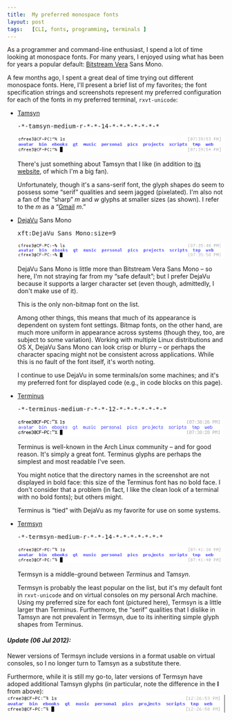 ```yaml
---
title:  My preferred monospace fonts
layout: post
tags:   [CLI, fonts, programming, terminals ]
---
```

As a programmer and command-line enthusiast, I spend a lot of time looking at monospace fonts. For
many years, I enjoyed using what has been for years a popular default:
[Bitstream Vera][bitstream] Sans Mono.

A few months ago, I spent a great deal of time trying out different monospace fonts. Here, I'll
present a brief list of my favorites; the font specification strings and screenshots represent my
preferred configuration for each of the fonts in my preferred terminal, `rxvt-unicode`:

  * <a href="http://www.fial.com/~scott/tamsyn-font/">Tamsyn</a>
    <pre>-*-tamsyn-medium-r-*-*-14-*-*-*-*-*-*-*</pre>
    <img src="/imgs/terminal_font_tamsyn.png" />

    <p>
      There's just something about Tamsyn that I like (in addition to
      <a href="http://www.fial.com/~scott/tamsyn-font/">its website</a>, of which I'm a big fan).
    </p>

    <p>
      Unfortunately, though it's a sans-serif font, the glyph shapes do seem to possess some
      &ldquo;serif&rdquo; qualities and seem jagged (pixelated). I'm also not a fan of the
      &ldquo;sharp&rdquo; <i>m</i> and <i>w</i> glyphs at smaller sizes (as shown). I refer to the
      <i>m</i> as a &ldquo;<a href="https://mail.google.com">Gmail</a> <i>m</i>.&rdquo;
    </p>

  * <a href="http://dejavu-fonts.org">DejaVu</a> Sans Mono
    <pre>xft:DejaVu Sans Mono:size=9</pre>
    <img src="/imgs/terminal_font_dejavu.png" />

    <p>
      DejaVu Sans Mono is little more than Bitstream Vera Sans Mono &ndash; so here, I'm not
      straying far from my &ldquo;safe default&rdquo;; but I prefer DejaVu because it supports a
      larger character set (even though, admittedly, I don't make use of it).
    </p>

    <p>
      This is the only non-bitmap font on the list.
    </p>

    <p>
      Among other things, this means that much of its appearance is dependent on system font
      settings. Bitmap fonts, on the other hand, are much more uniform in appearance across systems
      (though they, too, are subject to some variation). Working with multiple Linux distributions
      and OS X, DejaVu Sans Mono can look crisp or blurry &ndash; or perhaps the character spacing
      might not be consistent across applications. While this is no fault of the font itself, it's
      worth noting.
    </p>

    <p>
      I continue to use DejaVu in some terminals/on some machines; and it's my preferred font for
      displayed code (e.g., in code blocks on this page).
    </p>

  * <a href="http://terminus-font.sourceforge.net">Terminus</a>
    <pre>-*-terminus-medium-r-*-*-12-*-*-*-*-*-*-*</pre>
    <img src="/imgs/terminal_font_terminus.png" />

    <p>
      Terminus is well-known in the Arch Linux community &ndash; and for good reason. It's simply a
      great font. Terminus glyphs are perhaps the simplest and most readable I've seen.
    </p>

    <p>
      You might notice that the directory names in the screenshot are not displayed in bold face:
      this size of the Terminus font has no bold face. I don't consider that a problem (in fact, I
      like the clean look of a terminal with no bold fonts); but others might.
    </p>

    <p>
      Terminus is &ldquo;tied&rdquo; with DejaVu as my favorite for use on some systems.
    </p>

  * <a href="https://bbs.archlinux.org/viewtopic.php?id=130912">Termsyn</a>
    <pre>-*-termsyn-medium-r-*-*-14-*-*-*-*-*-*-*</pre>
    <img src="/imgs/terminal_font_termsyn.png" />

    <p>
      Termsyn is a middle-ground between <i>Term</i>inus and Tam<i>syn</i>.
    </p>

    <p>
      Termsyn is probably the least popular on the list, but it's my default font in
      <code>rxvt-unicode</code> and on virtual consoles on my personal Arch machine. Using my
      preferred size for each font (pictured here), Termsyn is a little larger than Terminus.
      Furthermore, the &ldquo;serif&rdquo; qualities that I dislike in Tamsyn are not prevalent in
      Termsyn, due to its inheriting simple glyph shapes from Terminus.
    </p>

#### _Update (06 Jul 2012):_

Newer versions of Termsyn include versions in a format usable on virtual consoles, so I no longer
turn to Tamsyn as a substitute there.

Furthermore, while it is still my go-to, later versions of Termsyn have adoped additional Tamsyn
glyphs (in particular, note the difference in the **l** from above):
![](/imgs/terminal_font_termsyn_later.png)

[bitstream]: https://en.wikipedia.org/wiki/Bitstream_Vera
